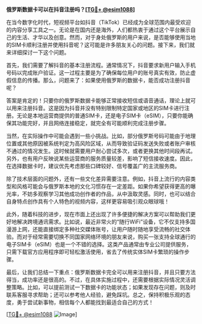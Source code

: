**俄罗斯数据卡可以在抖音注册吗？[[TG💪+ @esim1088](https://t.me/s/esim1088)]**

在当今数字化时代，短视频平台如抖音（TikTok）已经成为全球范围内最受欢迎的内容分享工具之一。无论是在国内还是海外，人们都热衷于通过这个平台展示自己的生活、才华以及创意。然而，对于身处俄罗斯的用户来说，是否能够使用当地的SIM卡顺利注册并使用抖音呢？这可能是许多朋友关心的问题。接下来，我们就来详细探讨一下这个问题。

首先，我们需要了解抖音的基本注册流程。通常情况下，抖音要求新用户输入手机号码以完成账户验证。这一过程主要是为了确保每位用户的账号真实有效，防止虚假信息的传播。那么，问题来了：如果使用俄罗斯的数据卡，能否成功注册抖音呢？

答案是肯定的！只要你的俄罗斯数据卡能够正常接收短信或语音通话，理论上就可以用来注册抖音。这是因为抖音并没有特别限制特定国家或地区的SIM卡进行注册。无论是本地运营商提供的普通SIM卡，还是电子SIM卡（eSIM），只要你能确保其功能完好，并且网络连接稳定，就完全有可能顺利完成注册步骤。

当然，在实际操作中可能会遇到一些小挑战。比如，部分俄罗斯号码可能由于地理位置或其他原因被系统判定为高风险区域，从而导致验证码发送失败或者账户审核不通过的情况发生。这时候就需要用户耐心尝试多次，或者更换其他时间段再试。另外，也有用户反映说某些运营商的服务质量较差，影响了短信接收速度。因此，在选择数据卡时，建议优先考虑那些口碑较好、信号覆盖广的主流服务商。

除了技术层面的问题外，还有一些文化差异需要注意。例如，抖音上流行的内容类型和风格可能会与俄罗斯本地的文化习惯存在一定差距。如果你希望获得更高的曝光率，不妨多观察学习其他成功创作者的作品，从中汲取灵感。同时，也可以结合自身特点创作具有个人特色的视频内容，这样更容易吸引观众眼球哦！

此外，随着科技的进步，现在市面上还出现了许多便捷的解决方案可以帮助我们更好地解决跨境通讯需求。比如说，最近非常火的“随行WiFi”设备，它不仅支持多国漫游上网，还能直接绑定多种社交媒体账号，让用户随时随地享受流畅的社交体验。而对于经常需要切换不同国家网络环境的朋友来说，购买一张支持全球通行的电子SIM卡（eSIM）也是一个不错的选择。这类产品通常由专业公司提供服务，只需下载官方应用程序即可轻松激活使用，省去了传统实体SIM卡繁琐的操作步骤。

最后，让我们总结一下重点：俄罗斯数据卡完全可以用来注册抖音，并且只要方法得当，成功率还是很高的。不过，在具体实施过程中，还需要根据实际情况灵活调整策略。比如，可以提前测试一下数据卡的功能状态；如果发现存在问题，则及时联系客服寻求帮助；还可以参考他人经验，避免踩坑。总之，保持积极乐观的态度，勇于尝试新事物，相信每个人都能找到最适合自己的方式！

[[TG💪+ @esim1088](https://t.me/s/esim1088) ![Image](https://i.postimg.cc/4NQfJmqS/Snipaste-2025-05-13-00-14-12.png)]